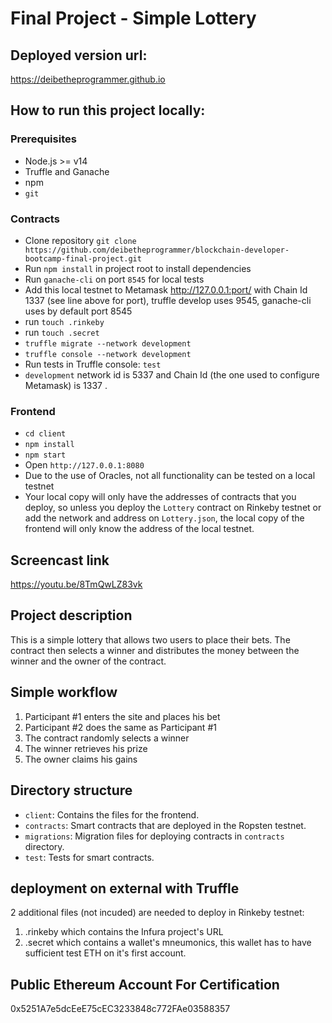 # Final Project - Simple Lottery

## Deployed version url:

https://deibetheprogrammer.github.io

## How to run this project locally:

### Prerequisites

- Node.js >= v14
- Truffle and Ganache
- npm
- `git`

### Contracts

- Clone repository `git clone https://github.com/deibetheprogrammer/blockchain-developer-bootcamp-final-project.git` 
- Run `npm install` in project root to install dependencies
- Run `ganache-cli` on port `8545` for local tests
- Add this local testnet to Metamask http://127.0.0.1:port/ with Chain Id 1337 (see line above for port), truffle develop uses 9545, ganache-cli uses by default port 8545
- run `touch .rinkeby`
- run `touch .secret`
- `truffle migrate --network development`
- `truffle console --network development`
- Run tests in Truffle console: `test`
- `development` network id is 5337 and Chain Id (the one used to configure Metamask)  is 1337 .

### Frontend

- `cd client`
- `npm install`
- `npm start`
- Open `http://127.0.0.1:8080`
- Due to the use of Oracles, not all functionality can be tested on a local testnet
- Your local copy will only have the addresses of contracts that you deploy, so unless you deploy the `Lottery` contract on Rinkeby testnet or add the network and address on `Lottery.json`, the local copy of the frontend will only know the address of the local testnet.
## Screencast link

https://youtu.be/8TmQwLZ83vk

## Project description

This is a simple lottery that allows two users to place their bets. The contract then selects a winner and distributes the money between the winner and the owner of the contract.

## Simple workflow

1. Participant #1 enters the site and places his bet
2. Participant #2 does the same as Participant #1
3. The contract randomly selects a winner
4. The winner retrieves his prize
5. The owner claims his gains


## Directory structure

- `client`: Contains the files for the frontend.
- `contracts`: Smart contracts that are deployed in the Ropsten testnet.
- `migrations`: Migration files for deploying contracts in `contracts` directory.
- `test`: Tests for smart contracts.

## deployment on external  with Truffle
2 additional files (not incuded) are needed to deploy in Rinkeby testnet:

1. .rinkeby which contains the Infura project's URL
2. .secret which contains a wallet's mneumonics, this wallet has to have sufficient test ETH on it's first account.

## Public Ethereum Account For Certification

0x5251A7e5dcEeE75cEC3233848c772FAe03588357